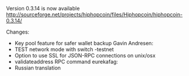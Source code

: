 Version 0.3.14 is now available
http://sourceforge.net/projects/hiphopcoin/files/Hiphopcoin/hiphopcoin-0.3.14/

Changes:
* Key pool feature for safer wallet backup
Gavin Andresen:
* TEST network mode with switch -testnet
* Option to use SSL for JSON-RPC connections on unix/osx
* validateaddress RPC command
eurekafag:
* Russian translation
